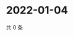 # 2022-01-04

共 0 条

<!-- BEGIN WEIBO -->
<!-- 最后更新时间 Tue Jan 04 2022 21:18:24 GMT+0800 (China Standard Time) -->

<!-- END WEIBO -->
